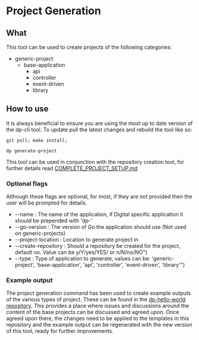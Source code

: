 # Project Generation 

## What
This tool can be used to create projects of the following categories:
- generic-project
    - base-application 
        - api 
        - controller 
        - event-driven
        - library

## How to use
It is always beneficial to ensure you are using the most up to date version of the dp-cli tool. 
To update pull the latest changes and rebuild the tool like so:
```shell script
git pull; make install; 
```

```shell script
dp generate-project
``` 

This tool can be used in conjunction with the repository creation tool, for further details read [COMPLETE_PROJECT_SETUP.md](COMPLETE_PROJECT_SETUP.md)

### Optional flags
Although these flags are optional, for most, if they are not provided then the user will be prompted for details.
- --name :              The name of the application, if Digital specific application it should be prepended with 'dp-'
- --go-version :        The version of Go the application should use (Not used on generic-projects)
- --project-location :  Location to generate project in
- --create-repository : Should a repository be created for the project, default no. Value can be y/Y/yes/YES/ or n/N/no/NO")
- --type :              Type of application to generate, values can be: 'generic-project', 'base-application', 'api', 'controller', 'event-driven', 'library'")

### Example output
The project generation command has been used to create example outputs of the various types of project. These can be found
in the [dp-hello-world repository](https://github.com/ONSdigital/dp-hello-world). This provides a place where issues and
discussions around the content of the base projects can be discussed and agreed upon. Once agreed upon there, the
changes need to be applied to the templates in this repository and the example output can be regenerated with the new
version of this tool, ready for further improvements.